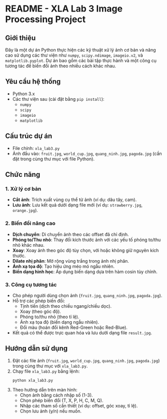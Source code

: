 # README - XLA Lab 3 Image Processing Project

## Giới thiệu
Đây là một dự án Python thực hiện các kỹ thuật xử lý ảnh cơ bản và nâng cao sử dụng các thư viện như `numpy`, `scipy.ndimage`, `imageio.v2`, và `matplotlib.pyplot`. Dự án bao gồm các bài tập thực hành và một công cụ tương tác để biến đổi ảnh theo nhiều cách khác nhau.

## Yêu cầu hệ thống
- Python 3.x
- Các thư viện sau (cài đặt bằng `pip install`):
  - `numpy`
  - `scipy`
  - `imageio`
  - `matplotlib`

## Cấu trúc dự án
- File chính: `xla_lab3.py`
- Ảnh đầu vào: `fruit.jpg`, `world_cup.jpg`, `quang_ninh.jpg`, `pagoda.jpg` (cần đặt trong cùng thư mục với file Python).

## Chức năng
### 1. Xử lý cơ bản
- **Cắt ảnh**: Trích xuất vùng cụ thể từ ảnh (ví dụ: dâu tây, cam).
- **Lưu ảnh**: Lưu kết quả dưới dạng file mới (ví dụ: `strawberry.jpg`, `orange.jpg`).

### 2. Biến đổi nâng cao
- **Dịch chuyển**: Di chuyển ảnh theo các offset đã chỉ định.
- **Phóng to/Thu nhỏ**: Thay đổi kích thước ảnh với các yếu tố phóng to/thu nhỏ khác nhau.
- **Xoay**: Xoay ảnh theo góc độ tùy chọn, với hoặc không giữ nguyên kích thước.
- **Dilate nhị phân**: Mở rộng vùng trắng trong ảnh nhị phân.
- **Ánh xạ tọa độ**: Tạo hiệu ứng méo mó ngẫu nhiên.
- **Biến dạng hình học**: Áp dụng biến dạng dựa trên hàm cosin tùy chỉnh.

### 3. Công cụ tương tác
- Cho phép người dùng chọn ảnh (`fruit.jpg`, `quang_ninh.jpg`, `pagoda.jpg`).
- Hỗ trợ các phép biến đổi:
  - Tịnh tiến (dịch theo chiều ngang/chiều dọc).
  - Xoay (theo góc độ).
  - Phóng to/thu nhỏ (theo tỉ lệ).
  - Ánh xạ tọa độ (biến dạng ngẫu nhiên).
  - Đổi màu (hoán đổi kênh Red-Green hoặc Red-Blue).
- Kết quả có thể được trực quan hóa và lưu dưới dạng file `result.jpg`.

## Hướng dẫn sử dụng
1. Đặt các file ảnh (`fruit.jpg`, `world_cup.jpg`, `quang_ninh.jpg`, `pagoda.jpg`) trong cùng thư mục với `xla_lab3.py`.
2. Chạy file `xla_lab3.py` bằng lệnh:
   ```
   python xla_lab3.py
   ```
3. Theo hướng dẫn trên màn hình:
   - Chọn ảnh bằng cách nhập số (1-3).
   - Chọn phép biến đổi (T, X, P, H, C, M, Q).
   - Nhập các tham số cần thiết (ví dụ: offset, góc xoay, tỉ lệ).
   - Chọn lưu ảnh (y/n) nếu muốn.

